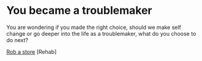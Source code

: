 # You became a troublemaker

You are wondering if you made the right choice, should we make self change or go deeper into the life as a troublemaker, what do you choose to do next?

[Rob a store](../jail.md)
[Rehab]

